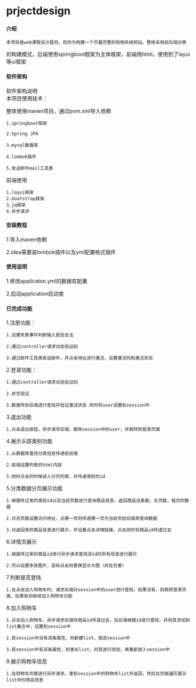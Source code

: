 # prjectdesign

#### 介绍
    本项目是web课程设计题目，目的为构建一个尽量完整的购物系统网站，整体采用前后端分离
 的构建模式，后端使用springboot框架为主体框架，前端用html，使用到了layui等ui框架
#### 软件架构
软件架构说明  
本项目使用技术：  

整体使用maven项目，通过pom.xml导入依赖  

    1.springboot框架  
    
    2.Spring JPA  
    
    3.mysql数据库  
    
    4.lombok插件  
    
    5.发送邮件mail工具类 
 
前端使用  

    1.layui框架  
    2.bootstrap框架  
    3.jq框架  
    4.异步请求  


#### 安装教程

1.导入maven依赖  

2.idea需要装lombok插件以及yml配置格式插件  

#### 使用说明

1.修改applicaton.yml的数据库配置  

2.启动application启动类

#### 已完成功能
1.注册功能：  

    1.设置失焦事件判断输入是否合法  
    
    2.通过controller请求动态验证码  
    
    3.通过邮件工具类发送邮件，并点击地址进行激活，设置激活码和激活状态
    
2.登录功能：

    1.通过controller请求动态验证码
    
    2.非空验证
    
    3.数据传到后端进行查找并验证激活状态 同时将user设置到session中
    
3.退出功能

    1.点击退出按钮，异步请求后端，删除session中的user，并跳转到登录页面
    
4.展示头部类别功能
    
    1.从数据库查找分类信息传递给前端
    
    2.前端设置列表的html内容
    
    3.同时点击的时候进入分页列表，并传递类别的id
    
5.分类数据分页展示功能

    1.根据传过来的类别id以及当前页数进行查询商品信息，返回商品总条数，总页数，每页的数据
    
    2.对总页数设置访问地址，点哪一页则传递哪一页为当前页给后端来查询数据
    
    3.对返回来的商品信息进行展示，并设置点击详情链接，点击同时将商品id传递过去

6.详情页展示
    
    1.根据传过来的商品id进行异步请求查找该id的所有信息进行展示
    
    2.可以设置多张图片，鼠标点击则更换显示大图（尚在完善）
    
7.判断是否登陆
    
    1.在点击加入购物车时，请求后端对session中的user进行查找，如果没有，则跳转登录页面，如果有则继续加入购物车功能
    
8.加入购物车

    1.点击加入购物车，异步请求后端将商品id传递过去，在后端根据id进行查找，并将其添加到list集合中，设置到session中
    
    2.若session中没有该条属性，则新建list，放进session中
    
    3.若session中有该条属性，则拿出list，对其进行添加，再重新放入session中     
    
9.展示购物车信息

    1.在购物车页面进行异步请求，拿到session中的购物车list并返回，然后在页面遍历展示list中的商品信息         
     
    


